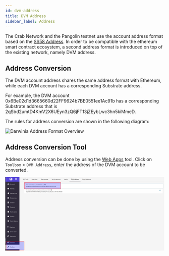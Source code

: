 ```yaml
---
id: dvm-address
title: DVM Address
sidebar_label: Address
---
```


The Crab Network and the Pangolin testnet use the account address format based on the [SS58 Address](https://substrate.dev/docs/en/knowledgebase/advanced/ss58-address-format). In order to be compatible with the ethereum smart contract ecosystem, a second address format is introduced on top of the existing network, namely DVM address.

## Address Conversion

The DVM account address shares the same address format with Ethereum, while each DVM account has a corresponding Substrate address.

For example, the DVM account 0x6Be02d1d3665660d22FF9624b7BE0551ee1Ac91b has a corresponding Substrate address that is 2qSbd2umtD4KmV2X6UEyn3zQ6jFT13jZEybLwc3hn5kiMmeD.

The rules for address conversion are shown in the following diagram:

![Darwinia Address Format Overview](https://user-images.githubusercontent.com/1070122/96566582-55774000-12f8-11eb-9eeb-99881cd361c9.png)

## Address Conversion Tool

Address conversion can be done by using the [Web Apps](https://apps.darwinia.network/#/account) tool. Click on `Toolbox` > `DVM Address`, enter the address of the DVM account to be converted.

![dvm](assets/dvm/dvm-address.png)
